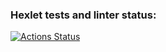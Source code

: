 ### Hexlet tests and linter status:
[![Actions Status](https://github.com/publicprojectshub/algorithms-project-69/actions/workflows/hexlet-check.yml/badge.svg)](https://github.com/publicprojectshub/algorithms-project-69/actions)